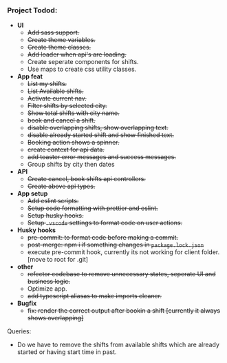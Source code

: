 ### Project Todod:
- **UI**
    - ~~Add sass support.~~
    - ~~Create theme variables.~~
    - ~~Create theme classes.~~
    - ~~Add loader when api's are loading.~~
    - Create seperate components for shifts.
    - Use maps to create css utility classes.
- **App feat**
    - ~~List my shifts.~~
    - ~~List Available shifts.~~
    - ~~Activate current nav.~~
    - ~~Filter shifts by selected city.~~
    - ~~Show total shifts with city name.~~
    - ~~book and cancel a shift.~~
    - ~~disable overlapping shifts, show overlapping text.~~
    - ~~disable already started shift and show finished text.~~
    - ~~Booking action shows a spinner.~~
    - ~~create context for api data.~~
    - ~~add toaster error messages and success messages.~~
    - Group shifts by city then dates
- **API**
    - ~~Create cancel, book shifts api controllers.~~
    - ~~Create above api types.~~
- **App setup**
    - ~~Add eslint scripts.~~
    - ~~Setup code formatting with prettier and eslint.~~
    - ~~Setup husky hooks.~~
    - ~~Setup `.vscode` settings to format code on user actions.~~
- **Husky hooks**
    - ~~pre-commit: to format code before making a commit.~~
    - ~~post-merge: npm i if something changes in `package.lock.json`~~ 
    - execute pre-commit hook, currently its not working for client folder. [move to root for .git]
- **other**
    - ~~refector codebase to remove unnecessary states, seperate UI and business logic.~~
    - Optimize app.
    - ~~add typescript aliasas to make imports cleaner.~~
- **Bugfix**
    - ~~fix: render the correct output after bookin a shift [currently it always shows overlapping]~~


Queries: 
- Do we have to remove the shifts from available shifts which are already started or having start time in past.


